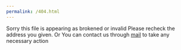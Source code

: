 ```yaml
---
permalink: /404.html
---
```


Sorry this file is appearing as brokened or invalid
Please recheck the address you given.
Or You can contact us through 
<a href="mailto:amalvelloorath+404@gmail.com">mail</a> to take any necessary action
<script>
    var element = document.createElement("link");
    element.setAttribute("rel", "stylesheet");
    element.setAttribute("type", "text/css");
    element.setAttribute("href", "styles.css");
    document.getElementsByTagName("head")[0].appendChild(element);
</script>
